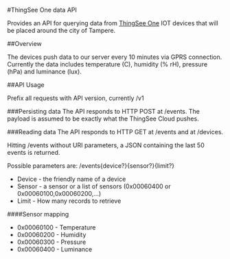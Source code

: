 #ThingSee One data API

Provides an API for querying data from [ThingSee One](http://www.thingsee.com/) IOT devices that will be placed around the city of Tampere.

##Overview

The devices push data to our server every 10 minutes via GPRS connection. Currently the data includes temperature (C), humidity (% rH), pressure (hPa) and luminance (lux).

##API Usage

Prefix all requests with API version, currently /v1

###Persisting data
The API responds to HTTP POST at /events. The payload is assumed to be exactly what the ThingSee Cloud pushes.

###Reading data
The  API responds to HTTP GET at /events and at /devices.

Hitting /events without URI parameters, a JSON containing the last 50 events is returned.

Possible parameters are:
/events{device?}{sensor?}{limit?}

- Device - the friendly name of a device
- Sensor - a sensor or a list of sensors (0x00060400 or 0x00060100,0x00060200,...)
- Limit - How many records to retrieve

####Sensor mapping
- 0x00060100 - Temperature
- 0x00060200 - Humidity
- 0x00060300 - Pressure
- 0x00060400 - Luminance